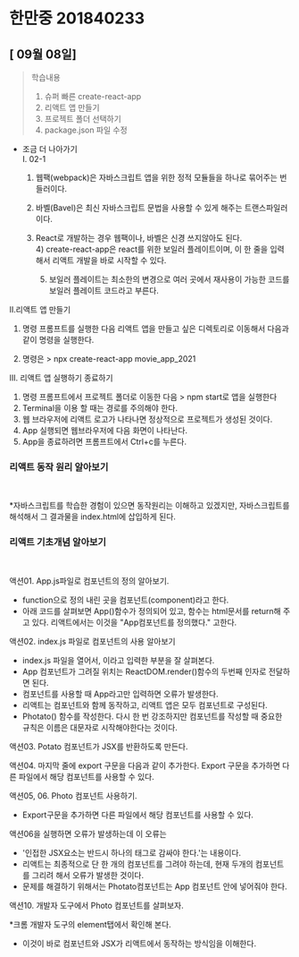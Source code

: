 # 한만중 201840233

## [ 09월 08일]
> 학습내용 <br />
> 1. 슈퍼 빠른 create-react-app <br>
> 2. 리액트 앱 만들기 <br>
> 3. 프로젝트 폴더 선택하기 <br>
> 4. package.json 파일 수정 <br>
- 조금 더 나아가기 <br>
 I. 02-1 <br>
  1) 웹팩(webpack)은 자바스크립트 앱을 위한 정적 모듈들을 하나로 묶어주는 번들러이다.<br>
  
   2) 바벨(Bavel)은 최신 자바스크립트 문법을 사용할 수 있게 해주는 트랜스파일러이다.<br>

    3) React로 개발하는 경우 웹팩이나, 바벨은 신경 쓰지않아도 된다.<br> 
      4) create-react-app은 react를 위한 보일러 플레이트이며, 이 한 줄을 입력해서 리액트 개발을 바로 시작할 수 있다.<br>

       5) 보일러 플레이트는 최소한의 변경으로 여러 곳에서 재사용이 가능한 코드를 보일러 플레이트 코드라고 부른다.<br>

II.리액트 앱 만들기

1. 명령 프롬프트를 실행한 다음 리액트 앱을 만들고 싶은 디렉토리로 이동해서 다음과 같이 명령을 실행한다.

2. 명령은 > npx create-react-app movie_app_2021 

III. 리액트 앱 실행하기 종료하기

1. 명령 프롬프트에서 프로젝트 폴더로 이동한 다음 > npm start로 앱을 실행한다
2. Terminal을 이용 할 때는 경로를 주의해야 한다.
3. 웹 브라우저에 리액트 로고가 나타나면 정상적으로 프로젝트가 생성된 것이다.
4. App 실행되면 웹브라우저에 다음 화면이 나타난다.
5. App을 종료하려면 프롬프트에서 Ctrl+c를 누른다.

<h3>리액트 동작 원리 알아보기 </h3><br>

*자바스크립트를 학습한 경험이 있으면 동작원리는 이해하고 있겠지만, 자바스크립트를 해석해서 그 결과물을 index.html에 삽입하게 된다.

<h3>리액트 기초개념 알아보기</h3> <br>

액션01. App.js파일로 컴포넌트의 정의 알아보기.

* function으로 정의 내린 곳을 컴포넌트(component)라고 한다.
* 아래 코드를 살펴보면 App()함수가 정의되어 있고, 함수는 html문서를 return해 주고 있다. 리액트에서는 이것을 "App컴포넌트를 정의했다." 고한다.

액션02. index.js 파일로 컴포넌트의 사용 알아보기

* index.js 파일을 열어서, <App />이라고 입력한 부분을 잘 살펴본다.
* App 컴포넌트가 그려질 위치는 ReactDOM.render()함수의 두번째 인자로 전달하면 된다.
* 컴포넌트를 사용할 때 App라고만 입력하면 오류가 발생한다.
* 리액트는 컴포넌트와 함께 동작하고, 리액트 앱은 모두 컴포넌트로 구성된다.
* Photato() 함수를 작성한다.
다시 한 번 강조하지만 컴포넌트를 작성할 때 중요한 규칙은 이름은 대문자로 시작해야한다는 것이다.

액션03. Potato 컴포넌트가 JSX를 반환하도록 만든다.

액션04. 마지막 줄에 export 구문을 다음과 같이 추가한다. 
Export 구문을 추가하면 다른 파일에서 해당 컴포넌트를 사용할 수 있다.

액션05, 06. Photo 컴포넌트 사용하기.

* Export구문을 추가하면 다른 파일에서 해당 컴포넌트를 사용할 수 있다.

액션06을 실행하면 오류가 발생하는데 이 오류는

* '인접한 JSX요소는 반드시 하나의 태그로 감싸야 한다.'는 내용이다.
* 리액트는 최종적으로 단 한 개의 컴포넌트를 그려야 하는데, 현재 두개의 컴포넌트를 그리려 해서 오류가 발생한 것이다.
* 문제를 해결하기 위해서는 Photato컴포넌트는 App 컴포넌트 안에 넣어줘야 한다.

액션10. 개발자 도구에서 Photo 컴포넌트를 살펴보자.

*크롬 개발자 도구의 element탭에서 확인해 본다.
* 이것이 바로 컴포넌트와 JSX가 리액트에서 동작하는 방식임을 이해한다.